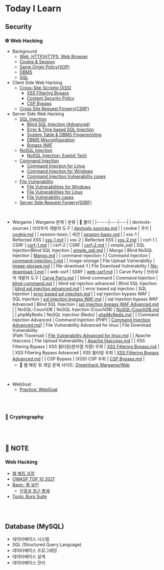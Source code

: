# Today I Learn

## Security
### 🌐 Web Hacking
* Background
  - [Web, HTTP/HTTPS, Web Browser](https://github.com/augustf86/Today_I_Learn/blob/main/Security/Background/Web.md)
  - [Cookie & Session](https://github.com/augustf86/Today_I_Learn/blob/main/Security/Background/Cookie%20%26%20Session.md)
  - [Same Origin Policy(SOP)](https://github.com/augustf86/Today_I_Learn/blob/main/Security/Background/Same%20Origin%20Policy(SOP).md)
  - [DBMS](https://github.com/augustf86/Today_I_Learn/blob/main/Security/Background/DBMS.md)
  - [SQL](https://github.com/augustf86/Today_I_Learn/blob/main/Security/Background/SQL.md)
* Client Side Web Hacking
  -  [Cross-Site-Scriptig (XSS)](https://github.com/augustf86/Today_I_Learn/blob/main/Security/Web%20Hacking/Cross-Site-Scripting(XSS).md)
      + [XSS Filtering Bypass](https://github.com/augustf86/Today_I_Learn/blob/main/Security/Web%20Hacking/XSS%20Filtering%20Bypass.md)
      + [Content Security Policy](https://github.com/augustf86/Today_I_Learn/blob/main/Security/Web%20Hacking/Content%20Security%20Policy.md)
      + [CSP Bypass](https://github.com/augustf86/Today_I_Learn/blob/main/Security/Web%20Hacking/CSP%20Bypass.md)
  -  [Cross Site Request Forgery(CSRF)](https://github.com/augustf86/Today_I_Learn/blob/main/Security/Web%20Hacking/Cross%20Site%20Request%20Forgery(CSRF).md)
* Server Side Web Hacking
  - [SQL Injection](https://github.com/augustf86/Today_I_Learn/blob/main/Security/Web%20Hacking/SQL%20Injection.md)
    + [Blind SQL Injection (Advanced)](https://github.com/augustf86/Today_I_Learn/blob/main/Security/Web%20Hacking/Blind%20SQL%20Injection%20(Advanced).md)
    + [Error & Time based SQL Injection](https://github.com/augustf86/Today_I_Learn/blob/main/Security/Web%20Hacking/Error%20&%20Time%20based%20SQL%20Injection.md)
    + [System Table & DBMS Fingerprinting](https://github.com/augustf86/Today_I_Learn/blob/main/Security/Web%20Hacking/System%20Table%20&%20DBMS%20Fingerprinting.md)
    + [DBMS Misconfiguration](https://github.com/augustf86/Today_I_Learn/blob/main/Security/Web%20Hacking/DBMS%20Misconfiguration.md)
    + [Bypass WAF](https://github.com/augustf86/Today_I_Learn/blob/main/Security/Web%20Hacking/Bypass%20WAF.md)
  - [NoSQL Injection](https://github.com/augustf86/Today_I_Learn/blob/main/Security/Web%20Hacking/NoSQL%20Injection.md)
    + [NoSQL Injection: Exploit Tech](https://github.com/augustf86/Today_I_Learn/blob/main/Security/Web%20Hacking/NoSQL%20Injection:%20Exploit%20Tech.md)
  - [Command Injection](https://github.com/augustf86/Today_I_Learn/blob/main/Security/Web%20Hacking/Command%20Injection.md)
    + [Command Injection for Linux](https://github.com/augustf86/Today_I_Learn/blob/main/Security/Web%20Hacking/Command%20Injection%20for%20Linux.md)
    + [Command Injection for Windows](https://github.com/augustf86/Today_I_Learn/blob/main/Security/Web%20Hacking/Command%20Injection%20for%20Windows.md)
    + [Command Injection Vulnerability cases](https://github.com/augustf86/Today_I_Learn/blob/main/Security/Web%20Hacking/Command%20Injection%20Vulnerability%20cases.md)
  - [File Vulnerability](https://github.com/augustf86/Today_I_Learn/blob/main/Security/Web%20Hacking/File%20Vulnerability.md)
    + [File Vulnerabilities for Windows](https://github.com/augustf86/Today_I_Learn/blob/main/Security/Web%20Hacking/File%20Vulnerabilities%20for%20Windows.md)
    + [File Vulnerabilities for Linux](https://github.com/augustf86/Today_I_Learn/blob/main/Security/Web%20Hacking/File%20Vulnerabilities%20for%20Linux.md)
    + [File Vulnerability cases](https://github.com/augustf86/Today_I_Learn/blob/main/Security/Web%20Hacking/File%20Vulnerability%20cases.md)
  - [Server Side Request Forgery(SSRF)](https://github.com/augustf86/Today_I_Learn/blob/main/Security/Web%20Hacking/Server%20Side%20Request%20Forgery(SSRF).md)

<br/>

* Wargame
  | Wargame 문제 | 분류 | 📌 풀이 |
  |------|----|----|
  | devtools-sources | 브라우저 개발자 도구 | [devtools-sources.md](https://github.com/augustf86/Today_I_Learn/blob/main/Security/Wargame/Web/devtools-sources.md) |
  | cookie | 쿠키 | [cookie.md](https://github.com/augustf86/Today_I_Learn/blob/main/Security/Wargame/Web/cookie.md) |
  | session-basic | 세션 | [session-basic.md](https://github.com/augustf86/Today_I_Learn/blob/main/Security/Wargame/Web/session-basic.md) |
  | xss-1 | Reflected XSS | [xss-1.md](https://github.com/augustf86/Today_I_Learn/blob/main/Security/Wargame/Web/xss-1.md) |
  | xss-2 | Reflected XSS | [xss-2.md](https://github.com/augustf86/Today_I_Learn/blob/main/Security/Wargame/Web/xss-2.md) |
  | csrf-1 | CSRF | [csrf-1.md](https://github.com/augustf86/Today_I_Learn/blob/main/Security/Wargame/Web/csrf-1.md) |
  | csrf-2 | CSRF | [csrf-2.md](https://github.com/augustf86/Today_I_Learn/blob/main/Security/Wargame/Web/csrf-2.md) |
  | simple_sqli | SQL Injection/Blind SQL Injection | [simple_sqli.md](https://github.com/augustf86/Today_I_Learn/blob/main/Security/Wargame/Web/simple_sqli.md) |
  | Mango | Blind NoSQL Injection | [Mango.md](https://github.com/augustf86/Today_I_Learn/blob/main/Security/Wargame/Web/Mango.md) |
  | command-injection-1 | Command Injection | [command-injection-1.md](https://github.com/augustf86/Today_I_Learn/blob/main/Security/Wargame/Web/command-injection-1.md) |
  | image-storage | File Upload Vulnerability | [image-storage.md](https://github.com/augustf86/Today_I_Learn/blob/main/Security/Wargame/Web/image-storage.md) |
  | file-download-1 | File Download Vulnerability | [file-download-1.md](https://github.com/augustf86/Today_I_Learn/blob/main/Security/Wargame/Web/file-download-1.md) |
  | web-ssrf | SSRF | [web-ssrf.md](https://github.com/augustf86/Today_I_Learn/blob/main/Security/Wargame/Web/web-ssrf.md) |
  | Carve Party | 브라우저 개발자 도구 | [Carve Party.md](https://github.com/augustf86/Today_I_Learn/blob/main/Security/Wargame/Web/Carve%20Party.md) |
  | blind-command | Command Injection | [blind-command.md](https://github.com/augustf86/Today_I_Learn/blob/main/Security/Wargame/Web/blind-command.md) |
  | blind sql injection advanced | Blind SQL Injection | [blind sql injection advanced.md](https://github.com/augustf86/Today_I_Learn/blob/main/Security/Wargame/Web/blind%20sql%20injection%20advanced.md) |
  | error based sql injection | SQL Injection | [error based sql injection.md](https://github.com/augustf86/Today_I_Learn/blob/main/Security/Wargame/Web/error%20based%20sql%20injection.md) |
  | sql injection bypass WAF | SQL Injection | [sql injection bypass WAF.md](https://github.com/augustf86/Today_I_Learn/blob/main/Security/Wargame/Web/sql%20injection%20bypass%20WAF.md) |
  | sql injection bypass WAF Advanced | Blind SQL Injection | [sql injection bypass WAF Advanced.md](https://github.com/augustf86/Today_I_Learn/blob/main/Security/Wargame/Web/sql%20injection%20bypass%20WAF%20Advanced.md) |
  | NoSQL-CouchDB | NoSQL Injection (CouchDB) | [NoSQL-CouchDB.md](https://github.com/augustf86/Today_I_Learn/blob/main/Security/Wargame/Web/NoSQL-CouchDB.md) |
  | phpMyRedis | NoSQL Injection (Redis) | [phpMyRedis.md](https://github.com/augustf86/Today_I_Learn/blob/main/Security/Wargame/Web/phpMyRedis.md) |
  | Command Injection Advanced | Command Injection (PHP) | [Command Injection Advanced.md](https://github.com/augustf86/Today_I_Learn/blob/main/Security/Wargame/Web/Command%20Injection%20Advanced.md)|
  | File Vulnerability Advanced for linux | File Download Vulnerability <br/> (Path Traversal) | [File Vulnerability Advanced for linux.md](https://github.com/augustf86/Today_I_Learn/blob/main/Security/Wargame/Web/File%20Vulnerability%20Advanced%20for%20linux.md) |
  | Apache htaccess | File Upload Vulnerability | [Apache htaccess.md](https://github.com/augustf86/Today_I_Learn/blob/main/Security/Wargame/Web/Apache%20htaccess.md) |
  | XSS Filtering Bypass | XSS 필터링(문자열 치환) 우회 | [XSS Filtering Bypass.md](https://github.com/augustf86/Today_I_Learn/blob/main/Security/Wargame/Web/XSS%20Filtering%20Bypass.md) |
  | XSS Filtering Bypass Advanced | XSS 필터링 우회 | [XSS Filtering Bypass Advanced.md](https://github.com/augustf86/Today_I_Learn/blob/main/Security/Wargame/Web/XSS%20Filtering%20Bypass%20Advanced.md) |
  | CSP Bypass | (XSS) CSP 우회 | [CSP Bypass.md](https://github.com/augustf86/Today_I_Learn/blob/main/Security/Wargame/Web/CSP%20Bypass.md) |
  - 🚩 웹 해킹 워 게임 문제 사이트: [Dreamhack Wargame/Web](https://dreamhack.io/wargame/challenges?page=1&category=web)

<br/>

* WebGoat
  - [Practice: WebGoat](https://github.com/augustf86/Today_I_Learn/blob/main/Security/Note/Practice%3A%20WebGoat.md)

<br/><br/>

### 🔐 Cryptography


<br/><br/>

## 📖 NOTE
### Web Hacking
* [웹 해킹 과정](https://github.com/augustf86/Today_I_Learn/blob/main/Security/Note/웹%20해킹%20과정.md)
* [OWASP TOP 10 2021](https://github.com/augustf86/Today_I_Learn/blob/main/Security/Note/OWASP%20TOP%2010%202021.md)
* [Basic: 웹 보안](https://github.com/augustf86/Today_I_Learn/blob/main/Security/Note/Basic%3A%20웹%20보안.md)
  - [인증과 접근 통제](https://github.com/augustf86/Today_I_Learn/blob/main/Security/Note/인증과%20접근%20통제.md)
* [Tools: Burp Suite](https://github.com/augustf86/Today_I_Learn/blob/main/Security/Note/Tools:%20Burp%20Suite.md)

<br/><br/>

## Database (MySQL)
* 데이터베이스 시스템
* SQL (Structured Query Language)
* 데이터베이스 프로그래밍
* 데이터베이스 설계
* 데이터베이스 관리

